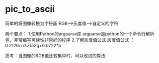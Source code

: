 # pic_to_ascii
简单的将图像转换为字符画
RGB-->灰度值-->自定义的字符

两个要点：
1.使用Python的argparse库
    argparse是python的一个命令行解析包，非常编写可读性非常好的程序
2.了解灰度值公式
    灰度值公式 ： 0.2126*r+0.7152*g+0.0722*b 

思考：当图像的RGB值比较集中时，可以改进的算法
